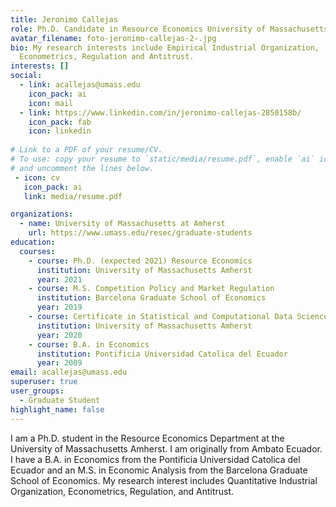 ```yaml
---
title: Jeronimo Callejas
role: Ph.D. Candidate in Resource Economics University of Massachusetts Amherst
avatar_filename: foto-jeronimo-callejas-2-.jpg
bio: My research interests include Empirical Industrial Organization,
  Econometrics, Regulation and Antitrust.
interests: []
social:
  - link: acallejas@umass.edu
    icon_pack: ai
    icon: mail
  - link: https://www.linkedin.com/in/jeronimo-callejas-2850158b/
    icon_pack: fab
    icon: linkedin
    
# Link to a PDF of your resume/CV.
# To use: copy your resume to `static/media/resume.pdf`, enable `ai` icons in `params.toml`, 
# and uncomment the lines below.
 - icon: cv
   icon_pack: ai
   link: media/resume.pdf

organizations:
  - name: University of Massachusetts at Amherst
    url: https://www.umass.edu/resec/graduate-students
education:
  courses:
    - course: Ph.D. (expected 2021) Resource Economics
      institution: University of Massachusetts Amherst
      year: 2021
    - course: M.S. Competition Policy and Market Regulation
      institution: Barcelona Graduate School of Economics
      year: 2019
    - course: Certificate in Statistical and Computational Data Science
      institution: University of Massachusetts Amherst
      year: 2020
    - course: B.A. in Economics
      institution: Pontificia Universidad Catolica del Ecuador
      year: 2009
email: acallejas@umass.edu
superuser: true
user_groups:
  - Graduate Student
highlight_name: false
---
```

I am a Ph.D. student in the Resource Economics Department at the University of Massachusetts Amherst. I am originally from Ambato Ecuador. I have a B.A. in Economics from the Pontificia Universidad Catolica del Ecuador and an M.S. in  Economic Analysis from the Barcelona Graduate School of Economics. My research interest includes Quantitative Industrial Organization, Econometrics, Regulation, and Antitrust.
